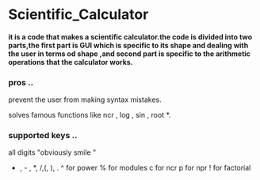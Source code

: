 # Scientific_Calculator
####  it is a code that makes a scientific calculator.the code is divided into two parts,the first part is GUI which is specific to its shape and dealing with the user in terms od shape ,and second part is specific to the arithmetic operations that the calculator works.
### pros ..

prevent the user from making syntax mistakes.

solves famous functions like ncr , log , sin , root *.



### supported keys ..

all digits "obviously smile "
+ , - , *, /,(, ), .
^ for power
% for modules
c for ncr
p for npr
! for factorial
